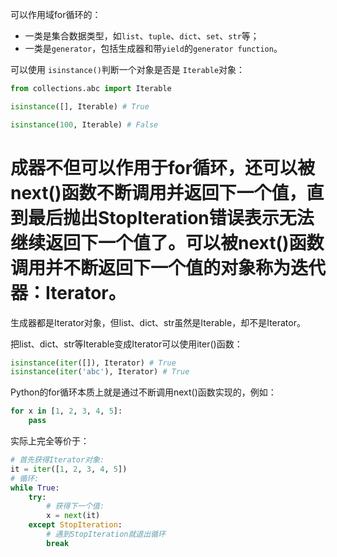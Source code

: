 可以作用域for循环的：  
- 一类是集合数据类型，如`list`、`tuple`、`dict`、`set`、`str`等；  
- 一类是`generator`，包括生成器和带`yield`的`generator function`。

可以使用 `isinstance()`判断一个对象是否是 `Iterable`对象：

```python
from collections.abc import Iterable

isinstance([], Iterable) # True

isinstance(100, Iterable) # False
```

# 成器不但可以作用于for循环，还可以被next()函数不断调用并返回下一个值，直到最后抛出StopIteration错误表示无法继续返回下一个值了。可以被next()函数调用并不断返回下一个值的对象称为迭代器：Iterator。

生成器都是Iterator对象，但list、dict、str虽然是Iterable，却不是Iterator。  

把list、dict、str等Iterable变成Iterator可以使用iter()函数：
```python
isinstance(iter([]), Iterator) # True
isinstance(iter('abc'), Iterator) # True
```

Python的for循环本质上就是通过不断调用next()函数实现的，例如：

```python
for x in [1, 2, 3, 4, 5]:
    pass
```
实际上完全等价于：
```python
# 首先获得Iterator对象:
it = iter([1, 2, 3, 4, 5])
# 循环:
while True:
    try:
        # 获得下一个值:
        x = next(it)
    except StopIteration:
        # 遇到StopIteration就退出循环
        break
```